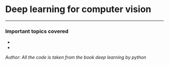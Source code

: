 # Deep learning for computer vision
-----

### Important topics covered

-
- 


*Author: All the code is taken from the book deep learning by python*
